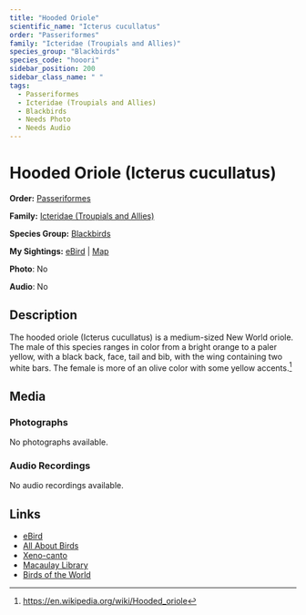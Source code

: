 ```yaml
---
title: "Hooded Oriole"
scientific_name: "Icterus cucullatus"
order: "Passeriformes"
family: "Icteridae (Troupials and Allies)"
species_group: "Blackbirds"
species_code: "hooori"
sidebar_position: 200
sidebar_class_name: " "
tags: 
  - Passeriformes
  - Icteridae (Troupials and Allies)
  - Blackbirds
  - Needs Photo
  - Needs Audio
---
```


# Hooded Oriole (Icterus cucullatus)

**Order:** [Passeriformes](/tags/passeriformes)

**Family:** [Icteridae (Troupials and Allies)](/tags/icteridae-troupials-and-allies)

**Species Group:** [Blackbirds](/tags/blackbirds)

**My Sightings:** [eBird](https://ebird.org/lifelist?r=world&time=life&spp=hooori) | [Map](/map?species_code=hooori)

**Photo**: No 

**Audio**: No

## Description
The hooded oriole (Icterus cucullatus) is a medium-sized New World oriole. The male of this species ranges in color from a bright orange to a paler yellow, with a black back, face, tail and bib, with the wing containing two white bars. The female is more of an olive color with some yellow accents.[^1]

[^1]: https://en.wikipedia.org/wiki/Hooded_oriole

## Media
### Photographs
No photographs available.

### Audio Recordings
No audio recordings available.

## Links
* [eBird](https://ebird.org/species/hooori) 
* [All About Birds](https://www.allaboutbirds.org/guide/hooori) 
* [Xeno-canto](https://www.xeno-canto.org/species/icterus-cucullatus) 
* [Macaulay Library](https://search.macaulaylibrary.org/catalog?taxonCode=hooori&sort=rating_rank_desc)
* [Birds of the World](https://birdsoftheworld.org/bow/species/hooori)
